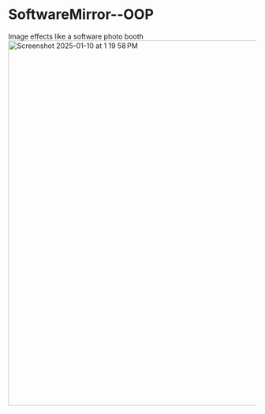 # SoftwareMirror--OOP
Image effects like a software photo booth
<img width="741" alt="Screenshot 2025-01-10 at 1 19 58 PM" src="https://github.com/user-attachments/assets/b8a4137f-61a2-4bce-8b9a-21bd5a094bd9" />
